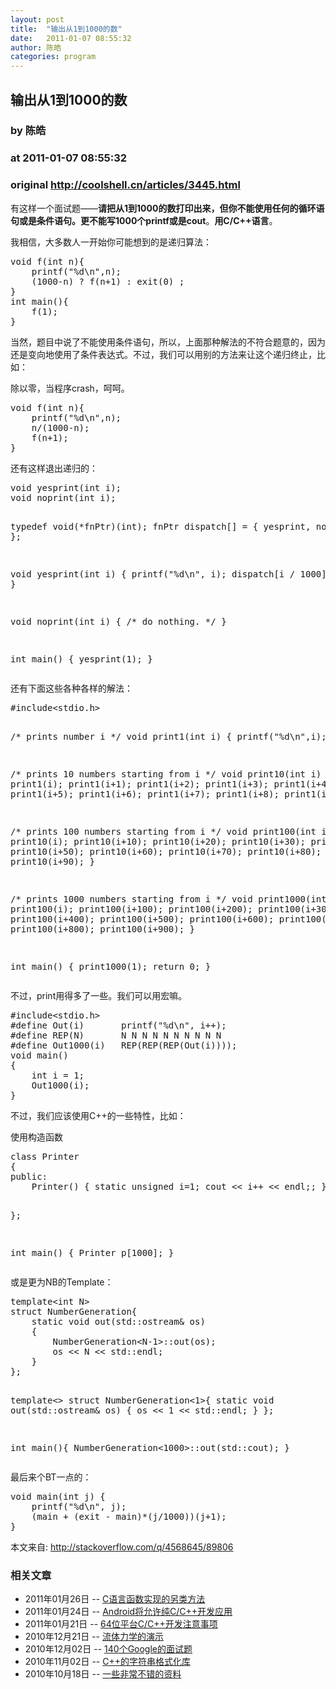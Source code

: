 ```yaml
---
layout: post
title:  "输出从1到1000的数"
date:   2011-01-07 08:55:32
author: 陈皓
categories: program
---
```


## 输出从1到1000的数
### by 陈皓
### at 2011-01-07 08:55:32
### original <http://coolshell.cn/articles/3445.html>

<p>有这样一个面试题——<strong>请把从1到1000的数打印出来，但你不能使用任何的循环语句或是条件语句。更不能写1000个printf或是cout</strong>。<strong>用C/C++语言</strong>。</p>
<p>我相信，大多数人一开始你可能想到的是递归算法：</p>
<pre>
void f(int n){
    printf(&quot;%d\n&quot;,n);
    (1000-n) ? f(n+1) : exit(0) ;
}
int main(){
    f(1);
}
</pre>
<p>当然，题目中说了不能使用条件语句，所以，上面那种解法的不符合题意的，因为还是变向地使用了条件表达式。不过，我们可以用别的方法来让这个递归终止，比如：</p>
<p>除以零，当程序crash，呵呵。</p>
<pre>void f(int n){
    printf(&quot;%d\n&quot;,n);
    n/(1000-n);
    f(n+1);
}</pre>
<p>还有这样退出递归的：</p>
<p><span></span></p>
<pre>
void yesprint(int i);
void noprint(int i);

typedef void(*fnPtr)(int);
fnPtr dispatch[] = { yesprint, noprint };

void yesprint(int i) {
    printf(&quot;%d\n&quot;, i);
    dispatch[i / 1000](i + 1);
}

void noprint(int i) { /* do nothing. */ }

int main() {
      yesprint(1);
}
</pre>
<p>还有下面这些各种各样的解法：</p>
<pre>#include&lt;stdio.h&gt;

/* prints number  i */
void print1(int i) {
    printf(&quot;%d\n&quot;,i);
}

/* prints 10 numbers starting from i */
void print10(int i) {
    print1(i);
    print1(i+1);
    print1(i+2);
    print1(i+3);
    print1(i+4);
    print1(i+5);
    print1(i+6);
    print1(i+7);
    print1(i+8);
    print1(i+9);
}

/* prints 100 numbers starting from i */
void print100(int i) {
    print10(i);
    print10(i+10);
    print10(i+20);
    print10(i+30);
    print10(i+40);
    print10(i+50);
    print10(i+60);
    print10(i+70);
    print10(i+80);
    print10(i+90);
}

/* prints 1000 numbers starting from i */
void print1000(int i) {
    print100(i);
    print100(i+100);
    print100(i+200);
    print100(i+300);
    print100(i+400);
    print100(i+500);
    print100(i+600);
    print100(i+700);
    print100(i+800);
    print100(i+900);
}

int main() {
        print1000(1);
        return 0;
}</pre>
<p>不过，print用得多了一些。我们可以用宏嘛。</p>
<pre>#include&lt;stdio.h&gt;
#define Out(i)       printf(&quot;%d\n&quot;, i++);
#define REP(N)       N N N N N N N N N N
#define Out1000(i)   REP(REP(REP(Out(i))));
void main()
{
    int i = 1;
    Out1000(i);
}</pre>
<p>不过，我们应该使用C++的一些特性，比如：</p>
<p>使用构造函数</p>
<pre>
class Printer
{
public:
    Printer() { static unsigned i=1; cout &lt;&lt; i++ &lt;&lt; endl;; }

};

int main()
{
    Printer p[1000];
}
</pre>
<p>或是更为NB的Template：</p>
<pre>template&lt;int N&gt;
struct NumberGeneration{
    static void out(std::ostream&amp; os)
    {
        NumberGeneration&lt;N-1&gt;::out(os);
        os &lt;&lt; N &lt;&lt; std::endl;
    }
};

template&lt;&gt;
struct NumberGeneration&lt;1&gt;{
    static void out(std::ostream&amp; os)
    {
        os &lt;&lt; 1 &lt;&lt; std::endl;
    }
};

int main(){
    NumberGeneration&lt;1000&gt;::out(std::cout);
}</pre>
<p>最后来个BT一点的：</p>
<pre>
void main(int j) {
    printf(&quot;%d\n&quot;, j);
    (main + (exit - main)*(j/1000))(j+1);
}
</pre>
<p>本文来自: <a href="http://stackoverflow.com/q/4568645/89806">http://stackoverflow.com/q/4568645/89806</a></p>
<h3>相关文章</h3><ul><li>2011年01月26日 -- <a href="http://coolshell.cn/articles/3572.html" title="C语言函数实现的另类方法">C语言函数实现的另类方法</a></li><li>2011年01月24日 -- <a href="http://coolshell.cn/articles/3549.html" title="Android将允许纯C/C++开发应用">Android将允许纯C/C++开发应用</a></li><li>2011年01月21日 -- <a href="http://coolshell.cn/articles/3512.html" title="64位平台C/C++开发注意事项">64位平台C/C++开发注意事项</a></li><li>2010年12月21日 -- <a href="http://coolshell.cn/articles/3421.html" title="流体力学的演示">流体力学的演示</a></li><li>2010年12月02日 -- <a href="http://coolshell.cn/articles/3345.html" title="140个Google的面试题">140个Google的面试题</a></li><li>2010年11月02日 -- <a href="http://coolshell.cn/articles/3258.html" title="C++的字符串格式化库">C++的字符串格式化库</a></li><li>2010年10月18日 -- <a href="http://coolshell.cn/articles/3192.html" title="一些非常不错的资料">一些非常不错的资料</a></li></ul>